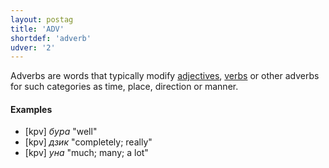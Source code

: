 ```yaml
---
layout: postag
title: 'ADV'
shortdef: 'adverb'
udver: '2'
---
```


Adverbs are words that typically modify [adjectives](ADJ), [verbs](VERB) or other adverbs for such categories as time, place,
direction or manner.

#### Examples

* [kpv] _бура_ "well"
* [kpv] _дзик_ "completely; really"
* [kpv] _уна_ "much; many; a lot"
<!-- Interlanguage links updated Ne 5. května 2024, 18:19:33 CEST -->
